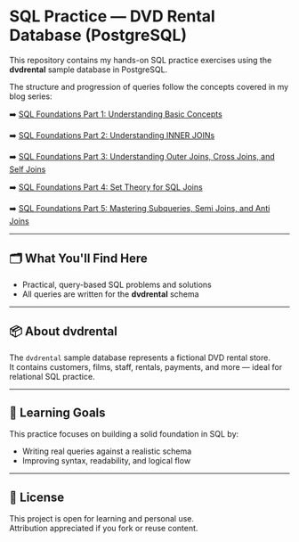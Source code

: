 # SQL Practice — DVD Rental Database (PostgreSQL)

This repository contains my hands-on SQL practice exercises using the **dvdrental** sample database in PostgreSQL.

The structure and progression of queries follow the concepts covered in my blog series:  

➡️ [SQL Foundations Part 1: Understanding Basic Concepts](https://medium.com/@black_hat7781/sql-fundamentals-part-1-my-study-notes-4e50ab6453b7)

➡️ [SQL Foundations Part 2: Understanding INNER JOINs](https://medium.com/@black_hat7781/sql-foundations-part-2-understanding-inner-joins-7d38e24f82d3)

➡️ [SQL Foundations Part 3: Understanding Outer Joins, Cross Joins, and Self Joins](https://medium.com/@black_hat7781/sql-foundations-part-2-understanding-outer-joins-cross-joins-and-self-joins-a890ce957406)

➡️ [SQL Foundations Part 4: Set Theory for SQL Joins](https://medium.com/@black_hat7781/sql-foundations-part-4-set-theory-for-sql-joins-24626546dadc)

➡️ [SQL Foundations Part 5: Mastering Subqueries, Semi Joins, and Anti Joins](https://medium.com/@black_hat7781/sql-foundations-part-5-mastering-subqueries-semi-joins-and-anti-joins-715204e0d5fd)

---

## 🗂️ What You'll Find Here

- Practical, query-based SQL problems and solutions
- All queries are written for the **dvdrental** schema

---

## 📦 About dvdrental

The `dvdrental` sample database represents a fictional DVD rental store.  
It contains customers, films, staff, rentals, payments, and more — ideal for relational SQL practice.

---

## 🧠 Learning Goals

This practice focuses on building a solid foundation in SQL by:
- Writing real queries against a realistic schema
- Improving syntax, readability, and logical flow

---

## 📄 License

This project is open for learning and personal use.  
Attribution appreciated if you fork or reuse content.
